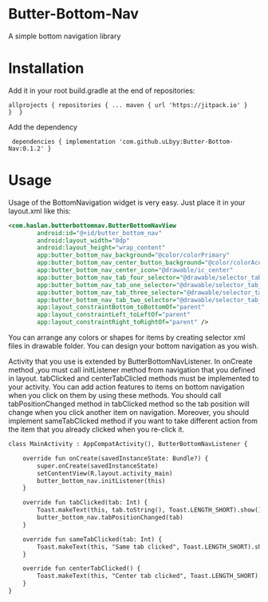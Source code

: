 # Butter-Bottom-Nav
A simple bottom navigation library

# Installation

Add it in your root build.gradle at the end of repositories:


`allprojects {
    	repositories {
		  ...
			maven { url 'https://jitpack.io' }      
		} 
	}`
  
 Add the dependency 
 
 ` 
 dependencies {
        implementation 'com.github.uLbyy:Butter-Bottom-Nav:0.1.2'
	}   `

# Usage

Usage of the BottomNavigation widget is very easy. Just place it in your layout.xml like this:

```xml
<com.haslan.butterbottomnav.ButterBottomNavView
        android:id="@+id/butter_bottom_nav"
        android:layout_width="0dp"
        android:layout_height="wrap_content"
        app:butter_bottom_nav_background="@color/colorPrimary"
        app:butter_bottom_nav_center_button_background="@color/colorAccent"
        app:butter_bottom_nav_center_icon="@drawable/ic_center"
        app:butter_bottom_nav_tab_four_selector="@drawable/selector_tab_four"
        app:butter_bottom_nav_tab_one_selector="@drawable/selector_tab_one"
        app:butter_bottom_nav_tab_three_selector="@drawable/selector_tab_three"
        app:butter_bottom_nav_tab_two_selector="@drawable/selector_tab_two"
        app:layout_constraintBottom_toBottomOf="parent"
        app:layout_constraintLeft_toLeftOf="parent"
        app:layout_constraintRight_toRightOf="parent" />
```
You can arrange any colors or shapes for items by creating selector xml files in drawable folder. You can design your bottom navigation
as you wish.

Activity that you use is extended by ButterBottomNavListener. In onCreate method ,you must call initListener method from navigation that 
you defined in layout. tabClicked and centerTabClicled methods must be implemented to your activity. You can add action features to 
items on bottom navigation when you click on them by using these methods. You should call tabPositionChanged method in tabClicked 
method so the tab position will change when you click another item on navigation. Moreover, you should implement sameTabClicked method
if you want to take different action from the item that you already clicked when you re-click it.

```xml
class MainActivity : AppCompatActivity(), ButterBottomNavListener {

    override fun onCreate(savedInstanceState: Bundle?) {
        super.onCreate(savedInstanceState)
        setContentView(R.layout.activity_main)
        butter_bottom_nav.initListener(this)
    }

    override fun tabClicked(tab: Int) {
        Toast.makeText(this, tab.toString(), Toast.LENGTH_SHORT).show()
        butter_bottom_nav.tabPositionChanged(tab)
    }

    override fun sameTabClicked(tab: Int) {
        Toast.makeText(this, "Same tab clicked", Toast.LENGTH_SHORT).show()
    }

    override fun centerTabClicked() {
        Toast.makeText(this, "Center tab clicked", Toast.LENGTH_SHORT).show()
    }
}
```

